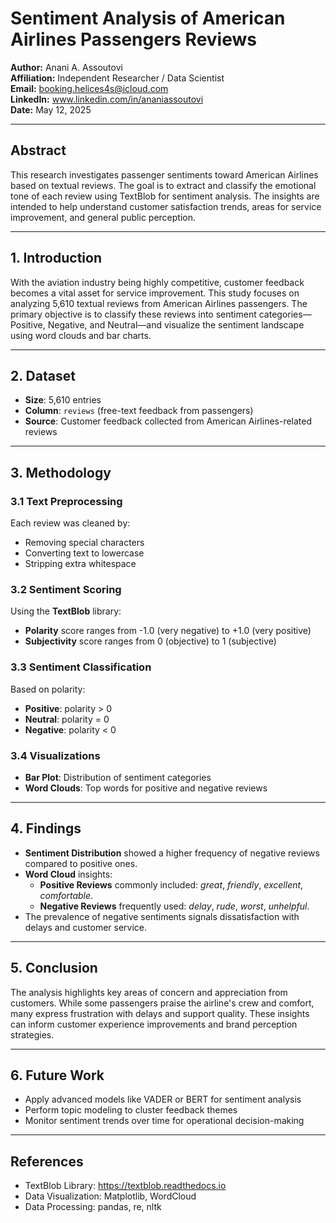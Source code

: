
# Sentiment Analysis of American Airlines Passengers Reviews

**Author:** Anani A. Assoutovi  
**Affiliation:** Independent Researcher / Data Scientist  
**Email:** booking.helices4s@icloud.com  
**LinkedIn:** www.linkedin.com/in/ananiassoutovi  
**Date:** May 12, 2025  

---

## Abstract

This research investigates passenger sentiments toward American Airlines based on textual reviews. The goal is to extract and classify the emotional tone of each review using TextBlob for sentiment analysis. The insights are intended to help understand customer satisfaction trends, areas for service improvement, and general public perception.

---

## 1. Introduction

With the aviation industry being highly competitive, customer feedback becomes a vital asset for service improvement. This study focuses on analyzing 5,610 textual reviews from American Airlines passengers. The primary objective is to classify these reviews into sentiment categories—Positive, Negative, and Neutral—and visualize the sentiment landscape using word clouds and bar charts.

---

## 2. Dataset

- **Size**: 5,610 entries
- **Column**: `reviews` (free-text feedback from passengers)
- **Source**: Customer feedback collected from American Airlines-related reviews

---

## 3. Methodology

### 3.1 Text Preprocessing

Each review was cleaned by:
- Removing special characters
- Converting text to lowercase
- Stripping extra whitespace

### 3.2 Sentiment Scoring

Using the **TextBlob** library:
- **Polarity** score ranges from -1.0 (very negative) to +1.0 (very positive)
- **Subjectivity** score ranges from 0 (objective) to 1 (subjective)

### 3.3 Sentiment Classification

Based on polarity:
- **Positive**: polarity > 0
- **Neutral**: polarity = 0
- **Negative**: polarity < 0

### 3.4 Visualizations

- **Bar Plot**: Distribution of sentiment categories
- **Word Clouds**: Top words for positive and negative reviews

---

## 4. Findings

- **Sentiment Distribution** showed a higher frequency of negative reviews compared to positive ones.
- **Word Cloud** insights:
  - **Positive Reviews** commonly included: *great*, *friendly*, *excellent*, *comfortable*.
  - **Negative Reviews** frequently used: *delay*, *rude*, *worst*, *unhelpful*.
- The prevalence of negative sentiments signals dissatisfaction with delays and customer service.

---

## 5. Conclusion

The analysis highlights key areas of concern and appreciation from customers. While some passengers praise the airline's crew and comfort, many express frustration with delays and support quality. These insights can inform customer experience improvements and brand perception strategies.

---

## 6. Future Work

- Apply advanced models like VADER or BERT for sentiment analysis
- Perform topic modeling to cluster feedback themes
- Monitor sentiment trends over time for operational decision-making

---

## References

- TextBlob Library: https://textblob.readthedocs.io
- Data Visualization: Matplotlib, WordCloud
- Data Processing: pandas, re, nltk
